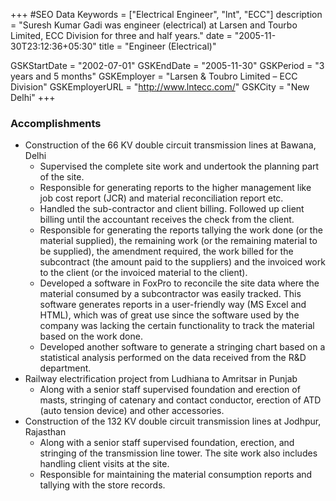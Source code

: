 +++
#SEO Data
Keywords = ["Electrical Engineer", "lnt", "ECC"]
description = "Suresh Kumar Gadi was engineer (electrical) at Larsen and Tourbo Limited, ECC Division for three and half years."
date = "2005-11-30T23:12:36+05:30"
title = "Engineer (Electrical)"

GSKStartDate = "2002-07-01"
GSKEndDate = "2005-11-30"
GSKPeriod = "3 years and 5 months"
GSKEmployer = "Larsen & Toubro Limited – ECC Division"
GSKEmployerURL = "http://www.lntecc.com/"
GSKCity = "New Delhi"
+++
### Accomplishments
* Construction of the 66 KV double circuit transmission lines at Bawana, Delhi
	* Supervised the complete site work and undertook the planning part of the site.
	* Responsible for generating reports to the higher management like job cost report (JCR) and material reconciliation report etc.
	* Handled the sub-contractor and client billing. Followed up client billing until the accountant receives the check from the client.
	* Responsible for generating the reports tallying the work done (or the material supplied), the remaining work (or the remaining material to be supplied), the amendment required, the work billed for the subcontract (the amount paid to the suppliers) and the invoiced work to the client (or the invoiced material to the client).
	* Developed a software in FoxPro to reconcile the site data where the material consumed by a subcontractor was easily tracked. This software generates reports in a user-friendly way (MS Excel and HTML), which was of great use since the software used by the company was lacking the certain functionality to track the material based on the work done.
	* Developed another software to generate a stringing chart based on a statistical analysis performed on the data received from the R&D department.
* Railway electrification project from Ludhiana to Amritsar in Punjab
	* Along with a senior staff supervised foundation and erection of masts, stringing of catenary and contact conductor, erection of ATD (auto tension device) and other accessories.
* Construction of the 132 KV double circuit transmission lines at Jodhpur, Rajasthan
	* Along with a senior staff supervised foundation, erection, and stringing of the transmission line tower. The site work also includes handling client visits at the site.
	* Responsible for maintaining the material consumption reports and tallying with the store records.